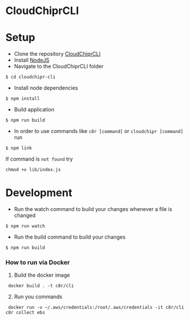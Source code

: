 CloudChiprCLI
=============
# Setup
<!-- setup -->
* Clone the repository [CloudChiprCLI](https://github.com/cloudchipr/cloudchipr-cli)
* Install [NodeJS](https://nodejs.org/)
* Navigate to the CloudChiprCLI folder
```sh-session
$ cd cloudchipr-cli
```
* Install node dependencies
```sh-session
$ npm install
```
* Build application
```sh-session
$ npm run build
```
* In order to use commands like `c8r [command]` or `cloudchipr [command]` run
```sh-session
$ npm link
```
If command is `not found` try
```shell
chmod +x lib/index.js
```
<!-- setupstop -->
# Development
<!-- development -->
* Run the watch command to build your changes whenever a file is changed
```sh-session
$ npm run watch
```
* Run the build command to build your changes
```sh-session
$ npm run build
```

### How to run via Docker
1. Build the docker image
```shell
 docker build . -t c8r/cli
```
2. Run you commands
```shell 
 docker run -v ~/.aws/credentials:/root/.aws/credentials -it c8r/cli c8r collect ebs
```
<!-- developmentstop -->
